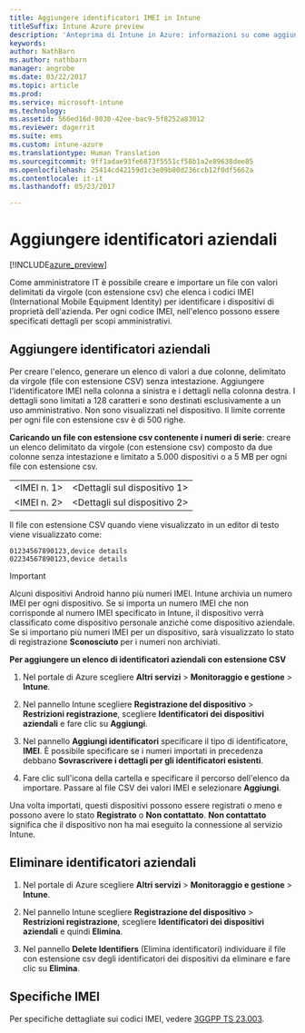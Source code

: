 ```yaml
---
title: Aggiungere identificatori IMEI in Intune
titleSuffix: Intune Azure preview
description: 'Anteprima di Intune in Azure: informazioni su come aggiungere gli identificatori aziendali (numeri IMEI) a Microsoft Intune. '
keywords: 
author: NathBarn
ms.author: nathbarn
manager: angrobe
ms.date: 03/22/2017
ms.topic: article
ms.prod: 
ms.service: microsoft-intune
ms.technology: 
ms.assetid: 566ed16d-8030-42ee-bac9-5f8252a83012
ms.reviewer: dagerrit
ms.suite: ems
ms.custom: intune-azure
ms.translationtype: Human Translation
ms.sourcegitcommit: 9ff1adae93fe6873f5551cf58b1a2e89638dee85
ms.openlocfilehash: 25414cd42159d1c3e09b80d236ccb12f0df5662a
ms.contentlocale: it-it
ms.lasthandoff: 05/23/2017

---
```


# <a name="add-corporate-identifiers"></a>Aggiungere identificatori aziendali

[!INCLUDE[azure_preview](./includes/azure_preview.md)]

Come amministratore IT è possibile creare e importare un file con valori delimitati da virgole (con estensione csv) che elenca i codici IMEI (International Mobile Equipment Identity) per identificare i dispositivi di proprietà dell'azienda. Per ogni codice IMEI, nell'elenco possono essere specificati dettagli per scopi amministrativi.

<!-- When you upload serial numbers for company-owned iOS devices, they must be paired with a corporate enrollment profile. Devices must then be enrolled using either Apple’s device enrollment program (DEP) or Apple Configurator to have them appear as company-owned. -->

## <a name="add-corporate-identifiers"></a>Aggiungere identificatori aziendali
Per creare l'elenco, generare un elenco di valori a due colonne, delimitato da virgole (file con estensione CSV) senza intestazione. Aggiungere l'identificatore IMEI nella colonna a sinistra e i dettagli nella colonna destra. I dettagli sono limitati a 128 caratteri e sono destinati esclusivamente a un uso amministrativo. Non sono visualizzati nel dispositivo. Il limite corrente per ogni file con estensione csv è di 500 righe.

**Caricando un file con estensione csv contenente i numeri di serie**: creare un elenco delimitato da virgole (con estensione csv) composto da due colonne senza intestazione e limitato a 5.000 dispositivi o a 5 MB per ogni file con estensione csv. 

|||
|-|-|
|&lt;IMEI n. 1&gt;|&lt;Dettagli sul dispositivo 1&gt;|
|&lt;IMEI n. 2&gt;|&lt;Dettagli sul dispositivo 2&gt;|

Il file con estensione CSV quando viene visualizzato in un editor di testo viene visualizzato come:

```
01234567890123,device details
02234567890123,device details
```


> [!IMPORTANT]
> Alcuni dispositivi Android hanno più numeri IMEI. Intune archivia un numero IMEI per ogni dispositivo. Se si importa un numero IMEI che non corrisponde al numero IMEI specificato in Intune, il dispositivo verrà classificato come dispositivo personale anziché come dispositivo aziendale. Se si importano più numeri IMEI per un dispositivo, sarà visualizzato lo stato di registrazione **Sconosciuto** per i numeri non archiviati.

**Per aggiungere un elenco di identificatori aziendali con estensione CSV**

1. Nel portale di Azure scegliere **Altri servizi** > **Monitoraggio e gestione** > **Intune**.

2. Nel pannello Intune scegliere **Registrazione del dispositivo** > **Restrizioni registrazione**, scegliere **Identificatori dei dispositivi aziendali** e fare clic su **Aggiungi**.

3. Nel pannello **Aggiungi identificatori** specificare il tipo di identificatore, **IMEI**. È possibile specificare se i numeri importati in precedenza debbano **Sovrascrivere i dettagli per gli identificatori esistenti**.  

4. Fare clic sull'icona della cartella e specificare il percorso dell'elenco da importare. Passare al file CSV dei valori IMEI e selezionare **Aggiungi**.

Una volta importati, questi dispositivi possono essere registrati o meno e possono avere lo stato **Registrato** o **Non contattato**. **Non contattato** significa che il dispositivo non ha mai eseguito la connessione al servizio Intune.

## <a name="delete--corporate-identifiers"></a>Eliminare identificatori aziendali

1. Nel portale di Azure scegliere **Altri servizi** > **Monitoraggio e gestione** > **Intune**.

2. Nel pannello Intune scegliere **Registrazione del dispositivo** > **Restrizioni registrazione**, scegliere **Identificatori dei dispositivi aziendali** e quindi **Elimina**.

3. Nel pannello **Delete Identifiers** (Elimina identificatori) individuare il file con estensione csv degli identificatori dei dispositivi da eliminare e fare clic su **Elimina**.

## <a name="imei-specifications"></a>Specifiche IMEI
Per specifiche dettagliate sui codici IMEI, vedere [3GGPP TS 23.003](https://portal.3gpp.org/desktopmodules/Specifications/SpecificationDetails.aspx?specificationId=729).

